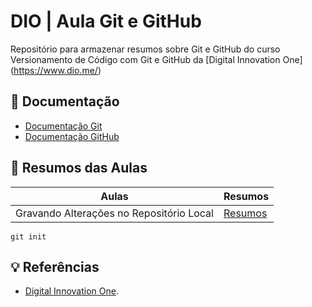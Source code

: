 
# DIO | Aula Git e GitHub

Repositório para armazenar resumos sobre Git e GitHub do curso Versionamento de Código com Git e GitHub da [Digital Innovation One] (https://www.dio.me/)

## 🔑 Documentação
- [Documentação Git](https://git-scm.com/doc)
- [Documentação GitHub](https://docs.github.com/)

## 💎 Resumos das Aulas
 | Aulas | Resumos |
 | ------|---------|
 | Gravando Alterações no Repositório Local | [Resumos](https://web.dio.me/lab/desafio-de-projeto-contribuindo-em-um-projeto-open-source-no-github/learning/55390e77-8893-4a65-ac62-c8bea564528d?back=/track/santander-bootcamp-2023-ciencia-de-dados-com-python)|

 ```
 git init 
 ```

 ## 💡 Referências
 - [Digital Innovation One]().
